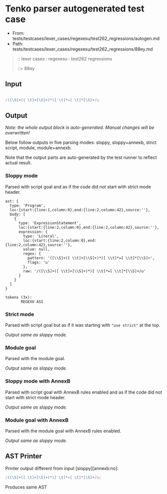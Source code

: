 # Tenko parser autogenerated test case

- From: tests/testcases/lexer_cases/regexesu/test262_regressions/autogen.md
- Path: tests/testcases/lexer_cases/regexesu/test262_regressions/88ey.md

> :: lexer cases : regexesu : test262 regressions
>
> ::> 88ey

## Input


`````js

/([\S]+([ \t]+[\S]+)*)[ \t]*=[ \t]*[\S]+/u
`````

## Output

_Note: the whole output block is auto-generated. Manual changes will be overwritten!_

Below follow outputs in five parsing modes: sloppy, sloppy+annexb, strict script, module, module+annexb.

Note that the output parts are auto-generated by the test runner to reflect actual result.

### Sloppy mode

Parsed with script goal and as if the code did not start with strict mode header.

`````
ast: {
  type: 'Program',
  loc:{start:{line:1,column:0},end:{line:2,column:42},source:''},
  body: [
    {
      type: 'ExpressionStatement',
      loc:{start:{line:2,column:0},end:{line:2,column:42},source:''},
      expression: {
        type: 'Literal',
        loc:{start:{line:2,column:0},end:{line:2,column:42},source:''},
        value: null,
        regex: {
          pattern: '([\\S]+([ \\t]+[\\S]+)*)[ \\t]*=[ \\t]*[\\S]+',
          flags: 'u'
        },
        raw: '/([\\S]+([ \\t]+[\\S]+)*)[ \\t]*=[ \\t]*[\\S]+/u'
      }
    }
  ]
}

tokens (3x):
       REGEXU ASI
`````

### Strict mode

Parsed with script goal but as if it was starting with `"use strict"` at the top.

_Output same as sloppy mode._

### Module goal

Parsed with the module goal.

_Output same as sloppy mode._

### Sloppy mode with AnnexB

Parsed with script goal with AnnexB rules enabled and as if the code did not start with strict mode header.

_Output same as sloppy mode._

### Module goal with AnnexB

Parsed with the module goal with AnnexB rules enabled.

_Output same as sloppy mode._

## AST Printer

Printer output different from input [sloppy][annexb:no]:

````js
/([\S]+([ \t]+[\S]+)*)[ \t]*=[ \t]*[\S]+/u;
````

Produces same AST
